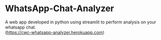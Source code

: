 # WhatsApp-Chat-Analyzer
A web app developed in python using streamlit to perform analysis on your whatsapp chat. <br/>
(https://cwc-whatsapp-analyzer.herokuapp.com)
